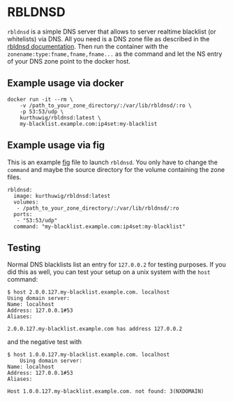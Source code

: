 RBLDNSD
=======

`rbldnsd` is a simple DNS server that allows to server realtime blacklist (or whitelists) via DNS. All you need is a DNS zone file as described in the [rbldnsd documentation](http://www.corpit.ru/mjt/rbldnsd.html).
Then run the container with the `zonename:type:fname,fname,fname...` as the command and let the NS entry of your DNS zone point to the docker host.

Example usage via docker
------------------------

    docker run -it --rm \
        -v /path_to_your_zone_directory/:/var/lib/rbldnsd/:ro \
        -p 53:53/udp \
        kurthuwig/rbldnsd:latest \
        my-blacklist.example.com:ip4set:my-blacklist

Example usage via fig
---------------------

This is an example [fig](http://www.fig.sh/index.html) file to launch `rbldnsd`. You only have to change the `command` and maybe the source directory for the volume containing the zone files.

    rbldnsd:
      image: kurthuwig/rbldnsd:latest
      volumes:
       - /path_to_your_zone_directory/:/var/lib/rbldnsd/:ro
      ports:
       - "53:53/udp"
      command: "my-blacklist.example.com:ip4set:my-blacklist"

Testing
-------

Normal DNS blacklists list an entry for `127.0.0.2` for testing purposes. If you did this as well, you can test your setup on a unix system with the `host` command:

    $ host 2.0.0.127.my-blacklist.example.com. localhost
    Using domain server:
    Name: localhost
    Address: 127.0.0.1#53
    Aliases: 
    
    2.0.0.127.my-blacklist.example.com has address 127.0.0.2

and the negative test with

    $ host 1.0.0.127.my-blacklist.example.com. localhost
        Using domain server:
    Name: localhost
    Address: 127.0.0.1#53
    Aliases: 
    
    Host 1.0.0.127.my-blacklist.example.com. not found: 3(NXDOMAIN)